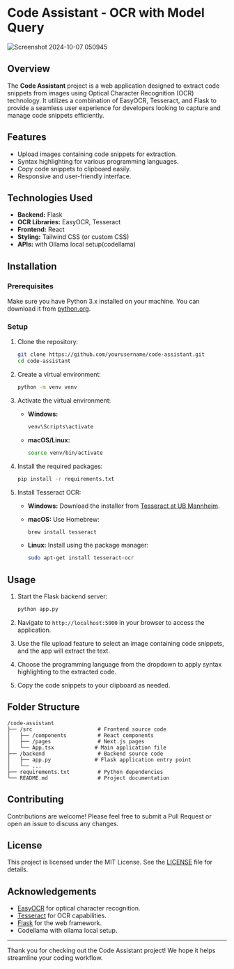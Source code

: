 # Code Assistant - OCR with Model Query

![Screenshot 2024-10-07 050945](https://github.com/user-attachments/assets/12eb0b31-ad29-40b4-8063-e83a910d8f3e)


## Overview

The **Code Assistant** project is a web application designed to extract code snippets from images using Optical Character Recognition (OCR) technology. It utilizes a combination of EasyOCR, Tesseract, and Flask to provide a seamless user experience for developers looking to capture and manage code snippets efficiently.

## Features

- Upload images containing code snippets for extraction.
- Syntax highlighting for various programming languages.
- Copy code snippets to clipboard easily.
- Responsive and user-friendly interface.

## Technologies Used

- **Backend:** Flask
- **OCR Libraries:** EasyOCR, Tesseract
- **Frontend:** React
- **Styling:** Tailwind CSS (or custom CSS)
- **APIs:** with Ollama local setup(codellama)

## Installation

### Prerequisites

Make sure you have Python 3.x installed on your machine. You can download it from [python.org](https://www.python.org/downloads/).

### Setup

1. Clone the repository:

   ```bash
   git clone https://github.com/yourusername/code-assistant.git
   cd code-assistant
   ```

2. Create a virtual environment:

   ```bash
   python -m venv venv
   ```

3. Activate the virtual environment:

   - **Windows:**

     ```bash
     venv\Scripts\activate
     ```

   - **macOS/Linux:**

     ```bash
     source venv/bin/activate
     ```

4. Install the required packages:

   ```bash
   pip install -r requirements.txt
   ```

5. Install Tesseract OCR:

   - **Windows:** Download the installer from [Tesseract at UB Mannheim](https://github.com/UB-Mannheim/tesseract/wiki).
   - **macOS:** Use Homebrew:

     ```bash
     brew install tesseract
     ```

   - **Linux:** Install using the package manager:

     ```bash
     sudo apt-get install tesseract-ocr
     ```

## Usage

1. Start the Flask backend server:

   ```bash
   python app.py
   ```

2. Navigate to `http://localhost:5000` in your browser to access the application.

3. Use the file upload feature to select an image containing code snippets, and the app will extract the text.

4. Choose the programming language from the dropdown to apply syntax highlighting to the extracted code.

5. Copy the code snippets to your clipboard as needed.

## Folder Structure

```
/code-assistant
├── /src                     # Frontend source code
│   ├── /components          # React components
│   ├── /pages               # Next.js pages
│   └── App.tsx             # Main application file
├── /backend                 # Backend source code
│   ├── app.py              # Flask application entry point
│   └── ...
├── requirements.txt         # Python dependencies
└── README.md                # Project documentation
```

## Contributing

Contributions are welcome! Please feel free to submit a Pull Request or open an issue to discuss any changes.

## License

This project is licensed under the MIT License. See the [LICENSE](LICENSE) file for details.

## Acknowledgements

- [EasyOCR](https://github.com/JaidedAI/EasyOCR) for optical character recognition.
- [Tesseract](https://github.com/tesseract-ocr/tesseract) for OCR capabilities.
- [Flask](https://flask.palletsprojects.com/) for the web framework.
- Codellama with ollama local setup.

---

Thank you for checking out the Code Assistant project! We hope it helps streamline your coding workflow.
